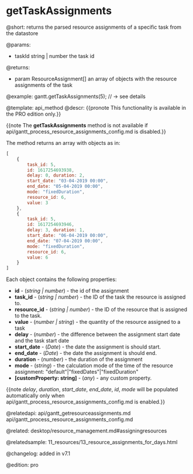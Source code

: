getTaskAssignments
=============


@short: returns the parsed resource assignments of a specific task from the datastore
	

@params:
- taskId	string | number	the task id



@returns:
- param	ResourceAssignment[]	an array of objects with the resource assignments of the task

@example:
gantt.getTaskAssignments(5); // -> see details

@template:	api_method
@descr:
{{pronote This functionality is available in the PRO edition only.}}

{{note The **getTaskAssignments** method is not available if api/gantt_process_resource_assignments_config.md is disabled.}}

The method returns an array with objects as in:

~~~js
[
	{
		task_id: 5,
		id: 1617254693938, 
		delay: 0, duration: 2, 
		start_date: "03-04-2019 00:00", 
		end_date: "05-04-2019 00:00", 
		mode: "fixedDuration", 
		resource_id: 6, 
		value: 3
	},
	{
		task_id: 5,
		id: 1617254693946, 
		delay: 3, duration: 1, 
		start_date: "06-04-2019 00:00", 
		end_date: "07-04-2019 00:00", 
		mode: "fixedDuration", 
		resource_id: 6, 
		value: 6
	}
]
~~~

Each object contains the following properties:

- <span class=subproperty>**id**</span> - (*string | number*) - the id of the assignment
- <span class=subproperty>**task_id**</span> - (*string | number*) - the ID of the task the resource is assigned to.
- <span class=subproperty>**resource_id**</span> - (*string | number*) - the ID of the resource that is assigned to the task.
- <span class=subproperty>**value**</span> - (*number | string*) - the quantity of the resource assigned to a task
- <span class=subproperty>**delay**</span> - (*number*) - the difference between the assignment start date and the task start date
- <span class=subproperty>**start_date**</span> - (*Date*) - the date the assignment is should start.
- <span class=subproperty>**end_date**</span> - (*Date*) - the date the assignment is should end.
- <span class=subproperty>**duration**</span> - (*number*) - the duration of the assignment
- <span class=subproperty>**mode**</span> - (*string*) - the calculation mode of the time of the resource assignment: "default"|"fixedDates"|"fixedDuration"
- <span class=subproperty>**[customProperty: string]**</span> - (*any*) - any custom property.


{{note *delay*, *duration*, *start_date*, *end_date*, *id*, *mode* will be populated automatically only when api/gantt_process_resource_assignments_config.md is enabled.}}

@relatedapi: 
api/gantt_getresourceassignments.md
api/gantt_process_resource_assignments_config.md

@related: desktop/resource_management.md#assigningresources

@relatedsample: 11_resources/13_resource_assignments_for_days.html

@changelog: added in v7.1

@edition: pro